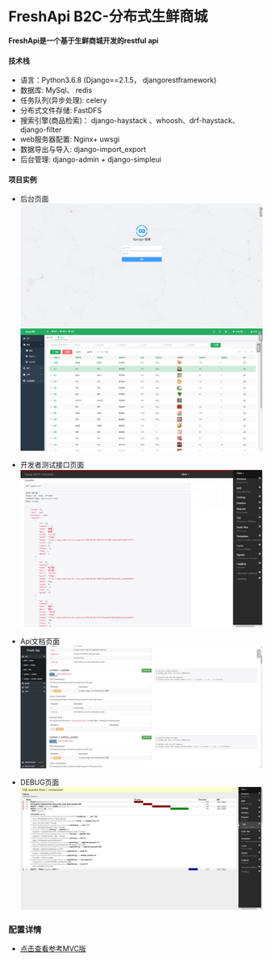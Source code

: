 # FreshApi    B2C-分布式生鲜商城

**FreshApi是一个基于生鲜商城开发的restful api**



####  技术栈
* 语言：Python3.6.8  (Django==2.1.5， djangorestframework)
* 数据库: MySql、 redis
* 任务队列(异步处理): celery
* 分布式文件存储: FastDFS
* 搜索引擎(商品检索)： django-haystack 、whoosh、drf-haystack、django-filter
* web服务器配置: Nginx+ uwsgi
* 数据导出与导入: django-import_export
* 后台管理: django-admin + django-simpleui



#### 项目实例

*   后台页面
	![avatar](./docs/8642d918d40ebe7e6365ea0f009c593.png)
	![avatar](./docs/3a8c5e9b0db243d14a413977f18e835.png)

*   开发者测试接口页面
    ![avatar](./docs/75ea6af9a31b4b4db4667424dcdf13f.png)

*   Api文档页面
    ![avatar](./docs/b8acab5eeeb80aa40941779c43e93f0.png)

*   DEBUG页面
    ![avatar](./docs/8cbc95d00512890ef4c5c7f8fb5e463.png)
    


### 配置详情
*  [点击查看参考MVC版](https://github.com/Ivy-1996/fresh)




